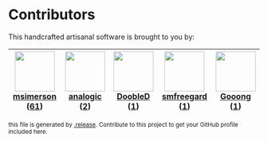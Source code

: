 # Contributors

This handcrafted artisanal software is brought to you by:

| <img height="80" src="https://avatars.githubusercontent.com/u/261635?v=4"><br><a href="https://github.com/msimerson">msimerson</a> (<a href="https://github.com/haraka/haraka-plugin-karma/commits?author=msimerson">61</a>)| <img height="80" src="https://avatars.githubusercontent.com/u/934254?v=4"><br><a href="https://github.com/analogic">analogic</a> (<a href="https://github.com/haraka/haraka-plugin-karma/commits?author=analogic">2</a>)| <img height="80" src="https://avatars.githubusercontent.com/u/918201?v=4"><br><a href="https://github.com/DoobleD">DoobleD</a> (<a href="https://github.com/haraka/haraka-plugin-karma/commits?author=DoobleD">1</a>)| <img height="80" src="https://avatars.githubusercontent.com/u/550490?v=4"><br><a href="https://github.com/smfreegard">smfreegard</a> (<a href="https://github.com/haraka/haraka-plugin-karma/commits?author=smfreegard">1</a>)| <img height="80" src="https://avatars.githubusercontent.com/u/24506085?v=4"><br><a href="https://github.com/Gooong">Gooong</a> (<a href="https://github.com/haraka/haraka-plugin-karma/commits?author=Gooong">1</a>)|
| :---: | :---: | :---: | :---: | :---: |

<sub>this file is generated by [.release](https://github.com/msimerson/.release).
Contribute to this project to get your GitHub profile included here.</sub>
